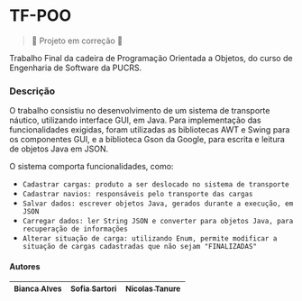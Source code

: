 # TF-POO
> :construction: Projeto em correção :construction:

Trabalho Final da cadeira de Programação Orientada a Objetos, do curso de Engenharia de Software da PUCRS.

### Descrição
O trabalho consistiu no desenvolvimento de um sistema de transporte náutico, utilizando interface GUI, em Java. Para implementação das funcionalidades exigidas, foram utilizadas as bibliotecas AWT e Swing para os componentes GUI, e a biblioteca Gson da Google, para escrita e leitura de objetos Java em JSON.

O sistema comporta funcionalidades, como:
- `Cadastrar cargas: produto a ser deslocado no sistema de transporte`
- `Cadastrar navios: responsáveis pelo transporte das cargas`
- `Salvar dados: escrever objetos Java, gerados durante a execução, em JSON`
- `Carregar dados: ler String JSON e converter para objetos Java, para recuperação de informações`
- `Alterar situação de carga: utilizando Enum, permite modificar a situação de cargas cadastradas que não sejam "FINALIZADAS"`

#### Autores
| [<sub>Bianca Alves</sub>](https://github.com/Bialves) | [<sub>Sofia Sartori</sub>](https://github.com/sofiasartori24) |  [<sub>Nicolas Tanure</sub>](https://github.com/NicolasTanure) |
| :---: | :---: | :---: |
